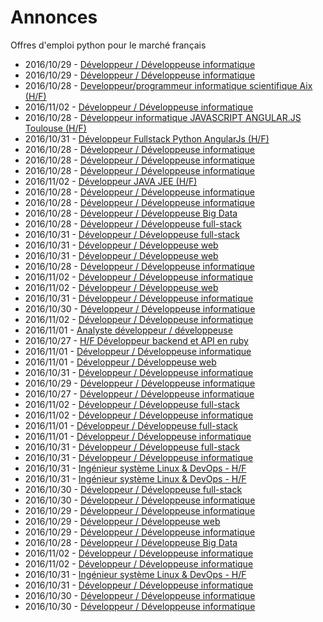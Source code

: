 # Annonces

Offres d'emploi python pour le marché français

* 2016/10/29 - [Développeur / Développeuse informatique](http://www.pyjobs.fr/jobs/details/3924/developpeur-developpeuse-informatique "Développeur / Développeuse informatique")
* 2016/10/29 - [Développeur / Développeuse informatique](http://www.pyjobs.fr/jobs/details/3921/developpeur-developpeuse-informatique "Développeur / Développeuse informatique")
* 2016/10/28 - [Developpeur/programmeur informatique scientifique Aix (H/F)](http://www.pyjobs.fr/jobs/details/3916/developpeur-programmeur-informatique-scientifique-aix-h-f "Developpeur/programmeur informatique scientifique Aix (H/F)")
* 2016/11/02 - [Développeur / Développeuse informatique](http://www.pyjobs.fr/jobs/details/3948/developpeur-developpeuse-informatique "Développeur / Développeuse informatique")
* 2016/10/28 - [Développeur informatique JAVASCRIPT ANGULAR.JS Toulouse (H/F)](http://www.pyjobs.fr/jobs/details/3915/developpeur-informatique-javascript-angular-js-toulouse-h-f "Développeur informatique JAVASCRIPT ANGULAR.JS Toulouse (H/F)")
* 2016/10/31 - [Développeur Fullstack Python AngularJs (H/F)](http://www.pyjobs.fr/jobs/details/3938/developpeur-fullstack-python-angularjs-h-f "Développeur Fullstack Python AngularJs (H/F)")
* 2016/10/28 - [Développeur / Développeuse informatique](http://www.pyjobs.fr/jobs/details/3912/developpeur-developpeuse-informatique "Développeur / Développeuse informatique")
* 2016/10/28 - [Développeur / Développeuse informatique](http://www.pyjobs.fr/jobs/details/3914/developpeur-developpeuse-informatique "Développeur / Développeuse informatique")
* 2016/10/28 - [Développeur / Développeuse informatique](http://www.pyjobs.fr/jobs/details/3908/developpeur-developpeuse-informatique "Développeur / Développeuse informatique")
* 2016/11/02 - [Développeur JAVA JEE (H/F)](http://www.pyjobs.fr/jobs/details/3957/developpeur-java-jee-h-f "Développeur JAVA JEE (H/F)")
* 2016/10/28 - [Développeur / Développeuse informatique](http://www.pyjobs.fr/jobs/details/3911/developpeur-developpeuse-informatique "Développeur / Développeuse informatique")
* 2016/10/28 - [Développeur / Développeuse informatique](http://www.pyjobs.fr/jobs/details/3909/developpeur-developpeuse-informatique "Développeur / Développeuse informatique")
* 2016/10/28 - [Développeur / Développeuse Big Data](http://www.pyjobs.fr/jobs/details/3907/developpeur-developpeuse-big-data "Développeur / Développeuse Big Data")
* 2016/10/28 - [Développeur / Développeuse full-stack](http://www.pyjobs.fr/jobs/details/3910/developpeur-developpeuse-full-stack "Développeur / Développeuse full-stack")
* 2016/10/31 - [Développeur / Développeuse full-stack](http://www.pyjobs.fr/jobs/details/3937/developpeur-developpeuse-full-stack "Développeur / Développeuse full-stack")
* 2016/10/31 - [Développeur / Développeuse web](http://www.pyjobs.fr/jobs/details/3935/developpeur-developpeuse-web "Développeur / Développeuse web")
* 2016/10/31 - [Développeur / Développeuse web](http://www.pyjobs.fr/jobs/details/3934/developpeur-developpeuse-web "Développeur / Développeuse web")
* 2016/10/28 - [Développeur / Développeuse informatique](http://www.pyjobs.fr/jobs/details/3913/developpeur-developpeuse-informatique "Développeur / Développeuse informatique")
* 2016/11/02 - [Développeur / Développeuse informatique](http://www.pyjobs.fr/jobs/details/3955/developpeur-developpeuse-informatique "Développeur / Développeuse informatique")
* 2016/11/02 - [Développeur / Développeuse web](http://www.pyjobs.fr/jobs/details/3956/developpeur-developpeuse-web "Développeur / Développeuse web")
* 2016/10/31 - [Développeur / Développeuse informatique](http://www.pyjobs.fr/jobs/details/3936/developpeur-developpeuse-informatique "Développeur / Développeuse informatique")
* 2016/10/30 - [Développeur / Développeuse informatique](http://www.pyjobs.fr/jobs/details/3925/developpeur-developpeuse-informatique "Développeur / Développeuse informatique")
* 2016/11/02 - [Développeur / Développeuse informatique](http://www.pyjobs.fr/jobs/details/3954/developpeur-developpeuse-informatique "Développeur / Développeuse informatique")
* 2016/11/01 - [Analyste développeur / développeuse](http://www.pyjobs.fr/jobs/details/3947/analyste-developpeur-developpeuse "Analyste développeur / développeuse")
* 2016/10/27 - [H/F Développeur backend et API en ruby](http://www.pyjobs.fr/jobs/details/3903/h-f-developpeur-backend-et-api-en-ruby "H/F Développeur backend et API en ruby")
* 2016/11/01 - [Développeur / Développeuse informatique](http://www.pyjobs.fr/jobs/details/3945/developpeur-developpeuse-informatique "Développeur / Développeuse informatique")
* 2016/11/01 - [Développeur / Développeuse web](http://www.pyjobs.fr/jobs/details/3946/developpeur-developpeuse-web "Développeur / Développeuse web")
* 2016/10/31 - [Développeur / Développeuse informatique](http://www.pyjobs.fr/jobs/details/3933/developpeur-developpeuse-informatique "Développeur / Développeuse informatique")
* 2016/10/29 - [Développeur / Développeuse informatique](http://www.pyjobs.fr/jobs/details/3920/developpeur-developpeuse-informatique "Développeur / Développeuse informatique")
* 2016/10/27 - [Développeur / Développeuse informatique](http://www.pyjobs.fr/jobs/details/3898/developpeur-developpeuse-informatique "Développeur / Développeuse informatique")
* 2016/11/02 - [Développeur / Développeuse full-stack](http://www.pyjobs.fr/jobs/details/3953/developpeur-developpeuse-full-stack "Développeur / Développeuse full-stack")
* 2016/11/02 - [Développeur / Développeuse informatique](http://www.pyjobs.fr/jobs/details/3952/developpeur-developpeuse-informatique "Développeur / Développeuse informatique")
* 2016/11/01 - [Développeur / Développeuse full-stack](http://www.pyjobs.fr/jobs/details/3944/developpeur-developpeuse-full-stack "Développeur / Développeuse full-stack")
* 2016/11/01 - [Développeur / Développeuse informatique](http://www.pyjobs.fr/jobs/details/3943/developpeur-developpeuse-informatique "Développeur / Développeuse informatique")
* 2016/10/31 - [Développeur / Développeuse full-stack](http://www.pyjobs.fr/jobs/details/3931/developpeur-developpeuse-full-stack "Développeur / Développeuse full-stack")
* 2016/10/31 - [Développeur / Développeuse informatique](http://www.pyjobs.fr/jobs/details/3932/developpeur-developpeuse-informatique "Développeur / Développeuse informatique")
* 2016/10/31 - [Ingénieur système Linux & DevOps - H/F](http://www.pyjobs.fr/jobs/details/3939/ingenieur-systeme-linux-devops-h-f "Ingénieur système Linux & DevOps - H/F")
* 2016/10/31 - [Ingénieur système Linux & DevOps - H/F](http://www.pyjobs.fr/jobs/details/3941/ingenieur-systeme-linux-devops-h-f "Ingénieur système Linux & DevOps - H/F")
* 2016/10/30 - [Développeur / Développeuse full-stack](http://www.pyjobs.fr/jobs/details/3930/developpeur-developpeuse-full-stack "Développeur / Développeuse full-stack")
* 2016/10/30 - [Développeur / Développeuse informatique](http://www.pyjobs.fr/jobs/details/3929/developpeur-developpeuse-informatique "Développeur / Développeuse informatique")
* 2016/10/29 - [Développeur / Développeuse informatique](http://www.pyjobs.fr/jobs/details/3919/developpeur-developpeuse-informatique "Développeur / Développeuse informatique")
* 2016/10/29 - [Développeur / Développeuse web](http://www.pyjobs.fr/jobs/details/3918/developpeur-developpeuse-web "Développeur / Développeuse web")
* 2016/10/29 - [Développeur / Développeuse informatique](http://www.pyjobs.fr/jobs/details/3923/developpeur-developpeuse-informatique "Développeur / Développeuse informatique")
* 2016/10/28 - [Développeur / Développeuse Big Data](http://www.pyjobs.fr/jobs/details/3917/developpeur-developpeuse-big-data "Développeur / Développeuse Big Data")
* 2016/11/02 - [Développeur / Développeuse informatique](http://www.pyjobs.fr/jobs/details/3950/developpeur-developpeuse-informatique "Développeur / Développeuse informatique")
* 2016/11/02 - [Développeur / Développeuse informatique](http://www.pyjobs.fr/jobs/details/3951/developpeur-developpeuse-informatique "Développeur / Développeuse informatique")
* 2016/10/31 - [Ingénieur système Linux & DevOps - H/F](http://www.pyjobs.fr/jobs/details/3940/ingenieur-systeme-linux-devops-h-f "Ingénieur système Linux & DevOps - H/F")
* 2016/10/31 - [Développeur / Développeuse informatique](http://www.pyjobs.fr/jobs/details/3942/developpeur-developpeuse-informatique "Développeur / Développeuse informatique")
* 2016/10/30 - [Développeur / Développeuse informatique](http://www.pyjobs.fr/jobs/details/3927/developpeur-developpeuse-informatique "Développeur / Développeuse informatique")
* 2016/10/30 - [Développeur / Développeuse informatique](http://www.pyjobs.fr/jobs/details/3928/developpeur-developpeuse-informatique "Développeur / Développeuse informatique")

